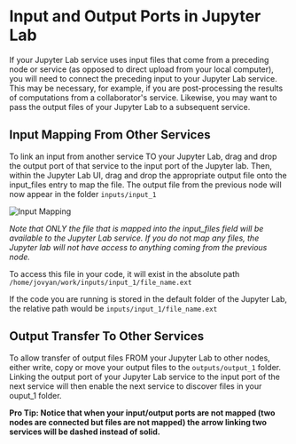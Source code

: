 # Input and Output Ports in Jupyter Lab
If your Jupyter Lab service uses input files that come from a preceding node or service (as opposed to direct upload from your local computer), you will need to connect the preceding input to your Jupyter Lab service. This may be necessary, for example, if you are post-processing the results of computations from a collaborator's service. Likewise, you may want to pass the output files of your Jupyter Lab to a subsequent service. 

## Input Mapping From Other Services
To link an input from another service TO your Jupyter Lab, drag and drop the output port of that service to the input port of the Jupyter lab. Then, within the Jupyter Lab UI, drag and drop the appropriate output file onto the input_files entry to map the file. The output file from the previous node will now appear in the folder ```inputs/input_1``` 

![Input Mapping](https://git.speag.com/oSparc/z43-manual/-/raw/master/Screenshots/inputlink.gif)

*Note that ONLY the file that is mapped into the input_files field will be available to the Jupyter Lab service. If you do not map any files, the Jupyter lab will not have access to anything coming from the previous node.*

To access this file in your code, it will exist in the absolute path ```/home/jovyan/work/inputs/input_1/file_name.ext```

If the code you are running is stored in the default folder of the Jupyter Lab, the relative path would be ```inputs/input_1/file_name.ext```

## Output Transfer To Other Services
To allow transfer of output files FROM your Jupyter Lab to other nodes, either write, copy or move your output files to the ```outputs/output_1``` folder. Linking the output port of your Jupyter Lab service to the input port of the next service will then enable the next service to discover files in your ouput_1 folder.


**Pro Tip: Notice that when your input/output ports are not mapped (two nodes are connected but files are not mapped) the arrow linking two services will be dashed instead of solid.**